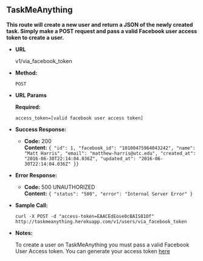 TaskMeAnything
----

**This route will create a new user and return a JSON of the newly created task. Simply make a POST request and pass a valid Facebook user access token to create a user.**


* **URL**

  v1/via_facebook_token

* **Method:**

   `POST`

*  **URL Params**

   **Required:**

   `access_token=[valid facebook user access token]`

* **Success Response:**

  * **Code:** 200 <br />
    **Content:** `{
  "id": 1,
  "facebook_id": "10100475964043242",
  "name": "Matt Harris",
  "email": "matthew-harris@utc.edu",
  "created_at": "2016-06-30T22:14:04.036Z",
  "updated_at": "2016-06-30T22:14:04.036Z"
}}`

* **Error Response:**

  * **Code:** 500 UNAUTHORIZED <br />
    **Content:** `{
  "status": "500",
  "error": "Internal Server Error"
}`

* **Sample Call:**

  `curl -X POST -d "access-token=EAACEdEose0cBAIS81Of" http://taskmeanything.herokuapp.com/v1/users/via_facebook_token`

* **Notes:**

  To create a user on TaskMeAnything you must pass a valid Facebook User Access token. You can generate your access token [here](https://developers.facebook.com/tools/explorer/145634995501895/)